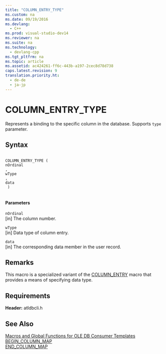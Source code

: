 ```yaml
---
title: "COLUMN_ENTRY_TYPE"
ms.custom: na
ms.date: 09/19/2016
ms.devlang: 
  - C++
ms.prod: visual-studio-dev14
ms.reviewer: na
ms.suite: na
ms.technology: 
  - devlang-cpp
ms.tgt_pltfrm: na
ms.topic: article
ms.assetid: ac424261-ff6c-443b-a197-2cec8d78d738
caps.latest.revision: 9
translation.priority.ht: 
  - de-de
  - ja-jp
---
```

# COLUMN_ENTRY_TYPE
Represents a binding to the specific column in the database. Supports `type` parameter.  
  
## Syntax  
  
```  
  
COLUMN_ENTRY_TYPE (  
nOrdinal  
,   
wType  
,   
data  
 )  
  
```  
  
#### Parameters  
 `nOrdinal`  
 [in] The column number.  
  
 `wType`  
 [in] Data type of column entry.  
  
 `data`  
 [in] The corresponding data member in the user record.  
  
## Remarks  
 This macro is a specialized variant of the [COLUMN_ENTRY](../vs140/COLUMN_ENTRY.md) macro that provides a means of specifying data type.  
  
## Requirements  
 **Header:** atldbcli.h  
  
## See Also  
 [Macros and Global Functions for OLE DB Consumer Templates](../vs140/Macros-and-Global-Functions-for-OLE-DB-Consumer-Templates.md)   
 [BEGIN_COLUMN_MAP](../vs140/BEGIN_COLUMN_MAP.md)   
 [END_COLUMN_MAP](../vs140/END_COLUMN_MAP.md)